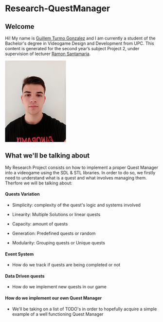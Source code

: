 # Research-QuestManager

## Welcome
 
 Hi! My name is [Guillem Turmo Gonzalez](https://www.linkedin.com/in/gturmo/) and I am currently a student of the Bachelor's degree in Videogame Design and Development from UPC. This content is generated for the second year’s subject Project 2, under supervision of lecturer [Ramon Santamaria](https://www.linkedin.com/in/raysan/). 
 
![](https://github.com/Turmo11/Research-QuestManager/blob/master/docs/images/ProfilePic.jpeg.png)

## What we'll be talking about

My Research Project consists on how to implement a proper Quest Manager into a videogame using the SDL & STL libraries. In order to do so, we firstly need to understand what is a quest and what involves managing them. Therfore we will be talking about:

#### Quests Variation

- Simplicity: complexity of the quest's logic and systems involved

- Linearity: Multiple Solutions or linear quests

- Capacity: amount of quests

- Generation: Predefined quests or random

- Modularity: Grouping quests or Unique quests

#### Event System
- How do we track if quests are being completed or not

#### Data Driven quests
- How do we implement new quests in our game

#### How do we implement our own Quest Manager
- We'll be taking on a list of TODO's in order to hopefully acquire a simple example of a well functioning Quest Manager

